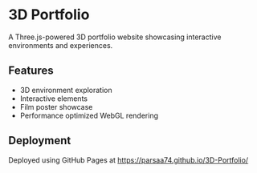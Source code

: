 # 3D Portfolio

A Three.js-powered 3D portfolio website showcasing interactive environments and experiences.

## Features

- 3D environment exploration
- Interactive elements
- Film poster showcase
- Performance optimized WebGL rendering

## Deployment

Deployed using GitHub Pages at https://parsaa74.github.io/3D-Portfolio/

<!-- Updated for GitHub Pages deployment -->
